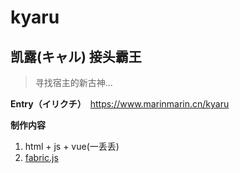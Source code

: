 # kyaru
## 凯露(キャル) 接头霸王

> 寻找宿主的新古神...

**Entry（イリクチ）**　https://www.marinmarin.cn/kyaru

**制作内容**
 1. html + js + vue(一丢丢)
 2. [fabric.js](http://fabricjs.com)

